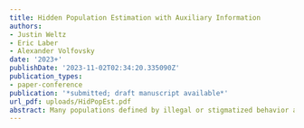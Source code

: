 ```yaml
---
title: Hidden Population Estimation with Auxiliary Information
authors:
- Justin Weltz
- Eric Laber
- Alexander Volfovsky
date: '2023+'
publishDate: '2023-11-02T02:34:20.335090Z'
publication_types:
- paper-conference
publication: '*submitted; draft manuscript available*'
url_pdf: uploads/HidPopEst.pdf
abstract: Many populations defined by illegal or stigmatized behavior are difficult to sample using conventional survey methodology. Respondent Driven Sampling (RDS) is a participant referral process frequently employed in this context to collect information. This sampling methodology can be modeled as a stochastic process that explores the graph of a social network, generating a partially observed subgraph between study participants. The methods currently used to impute the missing edges in this subgraph exhibit biased downstream estimation. We leverage auxiliary participant information and concepts from indirect inference to ameliorate these issues and improve estimation of the hidden population size. These advances result in smaller bias and higher precision in the estimation of the study participant arrival rate, the sample subgraph, and the population size. Lastly, we use our method to estimate the number of People Who Inject Drugs (PWID) in the Kohtla-Jarve region of Estonia.
---
```

